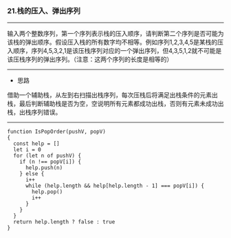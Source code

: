 ### 21.栈的压入、弹出序列

---

输入两个整数序列，第一个序列表示栈的压入顺序，请判断第二个序列是否可能为该栈的弹出顺序。假设压入栈的所有数字均不相等。例如序列1,2,3,4,5是某栈的压入顺序，序列4,5,3,2,1是该压栈序列对应的一个弹出序列，但4,3,5,1,2就不可能是该压栈序列的弹出序列。（注意：这两个序列的长度是相等的）

---

* 思路

借助一个辅助栈，从左到右扫描出栈序列，每次压栈后将满足出栈条件的元素出栈，最后判断辅助栈是否为空，空说明所有元素都成功出栈，否则有元素未成功出栈，出栈序列错误。

---

``` JS
function IsPopOrder(pushV, popV)
{
  const help = []
  let i = 0
  for (let n of pushV) {
    if (n !== popV[i]) {
      help.push(n)
    } else {
      i++
      while (help.length && help[help.length - 1] === popV[i]) {
        help.pop()
        i++
      }
    }
  }
  return help.length ? false : true
}
```
